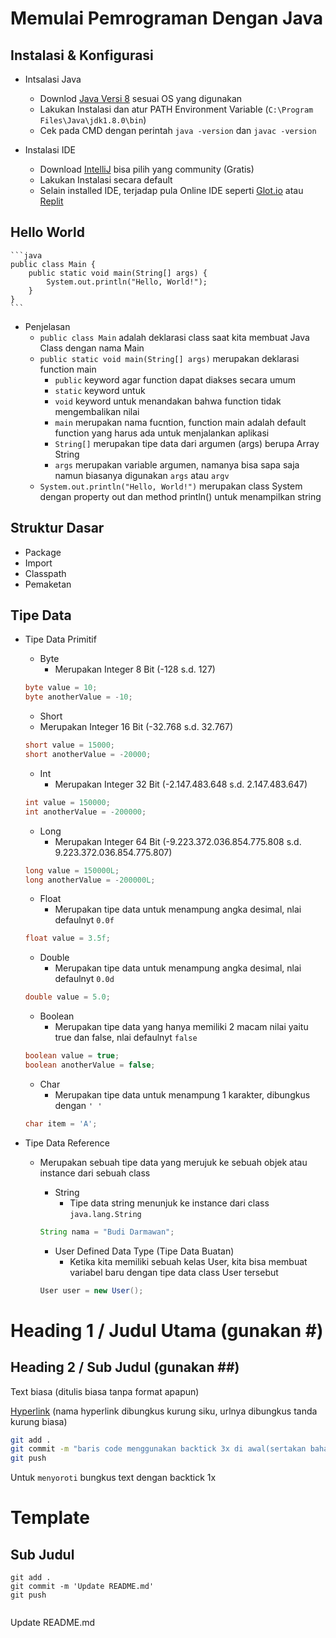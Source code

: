 # Memulai Pemrograman Dengan Java

## Instalasi & Konfigurasi
* Intsalasi Java
    * Downlod [Java Versi 8](https://www.oracle.com/java/technologies/downloads/#java8) sesuai OS yang digunakan
    * Lakukan Instalasi dan atur PATH Environment Variable (`C:\Program Files\Java\jdk1.8.0\bin`)
    * Cek pada CMD dengan perintah `java -version` dan `javac -version `

* Instalasi IDE
    * Download [IntelliJ](https://www.jetbrains.com/idea/download/) bisa pilih yang community (Gratis) 
    * Lakukan Instalasi secara default
    * Selain installed IDE, terjadap pula Online IDE seperti [Glot.io](https://glot.io/) atau [Replit](https://repl.it/)

## Hello World
    ```java
    public class Main {
        public static void main(String[] args) {
            System.out.println("Hello, World!");
        }
    }
    ```
* Penjelasan
    * `public class Main` adalah deklarasi class saat kita membuat Java Class dengan nama Main
    * `public static void main(String[] args)` merupakan deklarasi function main
        * `public` keyword agar function dapat diakses secara umum
        * `static` keyword untuk 
        * `void` keyword untuk menandakan bahwa function tidak mengembalikan nilai
        * `main` merupakan nama fucntion, function main adalah default function yang harus ada untuk menjalankan aplikasi
        * `String[]` merupakan tipe data dari argumen (args) berupa Array String
        * `args` merupakan variable argumen, namanya bisa sapa saja namun biasanya digunakan `args` atau `argv`
    * `System.out.println("Hello, World!")` merupakan class System dengan property out dan method println() untuk menampilkan string

## Struktur Dasar
* Package
* Import
* Classpath
* Pemaketan

## Tipe Data
* Tipe Data Primitif
    * Byte
        * Merupakan Integer 8 Bit (-128 s.d. 127)
    ```java
    byte value = 10;
    byte anotherValue = -10;
    ```

    * Short
    * Merupakan Integer 16 Bit (-32.768 s.d. 32.767)
    ```java
    short value = 15000;
    short anotherValue = -20000;
    ```

    * Int
        * Merupakan Integer 32 Bit (-2.147.483.648 s.d. 2.147.483.647)
    ```java
    int value = 150000;
    int anotherValue = -200000;
    ```

    * Long
        * Merupakan Integer 64 Bit (-9.223.372.036.854.775.808 s.d. 9.223.372.036.854.775.807)
    ```java
    long value = 150000L;
    long anotherValue = -200000L;
    ```

    * Float
        * Merupakan tipe data untuk menampung angka desimal, nlai defaulnyt `0.0f`
    ```java
    float value = 3.5f;
    ```

    * Double
        * Merupakan tipe data untuk menampung angka desimal, nlai defaulnyt `0.0d`
    ```java
    double value = 5.0;
    ```

    * Boolean
        * Merupakan tipe data yang hanya memiliki 2 macam nilai yaitu true dan false, nlai defaulnyt `false`
    ```java
    boolean value = true;
    boolean anotherValue = false;
    ```

    * Char
        * Merupakan tipe data untuk menampung 1 karakter, dibungkus dengan `' '`
    ```java
    char item = 'A';
    ```

* Tipe Data Reference
    * Merupakan sebuah tipe data yang merujuk ke sebuah objek atau instance dari sebuah class
        * String
            * Tipe data string menunjuk ke instance dari class `java.lang.String`
        ```java
        String nama = "Budi Darmawan";
        ```
        
        * User Defined Data Type (Tipe Data Buatan)
            * Ketika kita memiliki sebuah kelas User, kita bisa membuat variabel baru dengan tipe data class User tersebut
        ```java
        User user = new User();
        ```

##
##

# Heading 1 / Judul Utama (gunakan #)

## Heading 2 / Sub Judul (gunakan ##)

Text biasa (ditulis biasa tanpa format apapun)

[Hyperlink](https://www.google.com) (nama hyperlink dibungkus kurung siku, urlnya dibungkus tanda kurung biasa)

```bash
git add .
git commit -m "baris code menggunakan backtick 3x di awal(sertakan bahasanya) dan akhir code"
git push
```

Untuk `menyoroti` bungkus text dengan backtick 1x

# Template

## Sub Judul 
```<bahasa>
git add .
git commit -m 'Update README.md'
git push

```

```kotlin

```

Update README.md